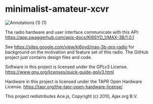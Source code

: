 # minimalist-amateur-xcvr

![Annotations (1) (1)](https://github.com/ki6syd/minimalist-amateur-xcvr/assets/5254153/d92623b1-990b-46a0-a639-ad6044dce4d6)

The radio hardware and user interface communicate with this API: https://app.swaggerhub.com/apis-docs/KI6SYD_1/MAX-3B/1.0.1

See https://sites.google.com/view/ki6syd/max-3b-qrp-radio for background on the motivation and feature set of this radio. The GitHub project just contains design files and code.

Software in this project is licensed under the GPLv3 License. https://www.gnu.org/licenses/quick-guide-gplv3.html

Hardware in this project is licensed under the TAPR Open Hardware License. https://tapr.org/the-tapr-open-hardware-license/

This project redistributes Ace.js, Copyright (c) 2010, Ajax.org B.V.